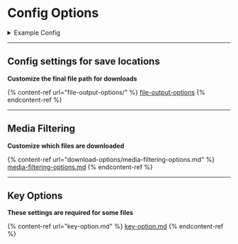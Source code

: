 # Config Options

<details>

<summary>Example Config</summary>



<pre class="language-json"><code class="lang-json">{
    "config": {
        "main_profile": "main_profile",
        "metadata": "{configpath}/{profile}/.data/{model_username}_{model_id}",
        "discord": "",
        "file_options": {
            "save_location": "/home/james/Data/ofscraper",
            "dir_format": "/{model_username}/{responsetype}/{mediatype}/",
            "file_format": "{filename}.{ext}",
            "textlength": 0,
            "space-replacer": " ",
            "date": "MM-DD-YYYY",
            "text_type_default": "letter",
            "truncation_default": true
        },
        "download_options": {
            "file_size_limit": 0,
            "file_size_min": 0,
            "filter": [
                "Images",
                "Audios",
                "Videos"
            ],
            "auto_resume": false,
            "system_free_min": 0,
            "number_retries": 10
        },
        "binary_options": {
            "mp4decrypt": "//home/james/.config/ofscraper/bin/mp4decrypt",
            "ffmpeg": "//home/james/.config/ofscraper/bin/ffmpeg"
        },
        "cdm_options": {
            "private-key": "//home/james/.config/ofscraper/device/private_key.pem",
            "client-id": "//home/james/.config/ofscraper/device/client_id.bin",
            "key-mode-default": "manual",
            "keydb_api": ""
        },
        "performance_options": {
            "download-sems": 10,
            "threads": 10
        },
        "advanced_options": {
            "code-execution": true,
            "dynamic-mode-default": "dc",
            "backend": "aio",
            "downloadbars": false,
            "cache-mode": "sqlite",
            "appendlog": false,
            "custom_values": {},
            "sanitize_text": false,
            "avatar": true,
            "temp_dir": null,           
<strong>            "disable_after_check": false,
</strong>            "default_user_list": "main",
            "default_black_list": ""
        },
        "responsetype": {
            "timeline": "Posts",
            "message": "Messages",
            "archived": "Archived",
            "paid": "Messages",
            "stories": "Stories",
            "highlights": "Stories",
            "profile": "Profile",
            "pinned": "Posts"
        }
    }
}
</code></pre>

</details>

***

## Config settings for save locations

**Customize the final file path for downloads**

{% content-ref url="file-output-options/" %}
[file-output-options](file-output-options/)
{% endcontent-ref %}

***

## Media Filtering

**Customize which files are downloaded**

{% content-ref url="download-options/media-filtering-options.md" %}
[media-filtering-options.md](download-options/media-filtering-options.md)
{% endcontent-ref %}

***

## Key Options

**These settings are required for some files**

{% content-ref url="key-option.md" %}
[key-option.md](key-option.md)
{% endcontent-ref %}
